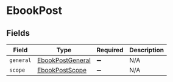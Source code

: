 # EbookPost


## Fields

| Field                                                       | Type                                                        | Required                                                    | Description                                                 |
| ----------------------------------------------------------- | ----------------------------------------------------------- | ----------------------------------------------------------- | ----------------------------------------------------------- |
| `general`                                                   | [EbookPostGeneral](../../models/shared/ebookpostgeneral.md) | :heavy_minus_sign:                                          | N/A                                                         |
| `scope`                                                     | [EbookPostScope](../../models/shared/ebookpostscope.md)     | :heavy_minus_sign:                                          | N/A                                                         |